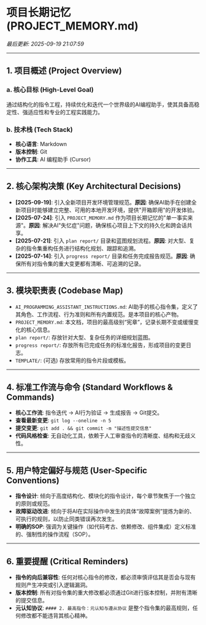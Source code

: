 # 项目长期记忆 (PROJECT_MEMORY.md)

*最后更新: 2025-09-19 21:07:59*

---

## 1. 项目概述 (Project Overview)

### a. 核心目标 (High-Level Goal)
<!-- 在这里用1-2句话描述项目的最终目标和愿景 -->
通过结构化的指令工程，持续优化和迭代一个世界级的AI编程助手，使其具备高稳定性、强适应性和专业的工程实践能力。

### b. 技术栈 (Tech Stack)
<!-- 列出项目使用的主要框架、语言和库 -->
*   **核心语言**: Markdown
*   **版本控制**: Git
*   **协作工具**: AI 编程助手 (Cursor)

---

## 2. 核心架构决策 (Key Architectural Decisions)

<!-- 这是一个“决策日志”，记录重要的技术选型及其原因 -->
*   **[2025-09-19]**: 引入全新项目开发环境管理规范。**原因**: 确保AI助手在创建全新项目时能够建立完整、可用的本地开发环境，提供"开箱即用"的开发体验。
*   **[2025-07-24]**: 引入 `PROJECT_MEMORY.md` 作为项目长期记忆的"单一事实来源"。**原因**: 解决AI"失忆症"问题，确保核心项目上下文的持久化和跨会话共享。
*   **[2025-07-21]**: 引入 `plan report/` 目录和蓝图规划流程。**原因**: 对大型、复杂的指令集重构任务进行结构化规划、跟踪和追溯。
*   **[2025-07-14]**: 引入 `progress report/` 目录和任务完成报告规范。**原因**: 确保所有对指令集的重大变更都有清晰、可追溯的记录。

---

## 3. 模块职责表 (Codebase Map)

<!-- 简要描述项目关键目录的职责，帮助我快速定位代码 -->
*   `AI_PROGRAMMING_ASSISTANT_INSTRUCTIONS.md`: AI助手的核心指令集，定义了其角色、工作流程、行为准则和所有内置规范。是本项目的核心产物。
*   `PROJECT_MEMORY.md`: 本文档，项目的最高级别“宪章”，记录长期不变或缓慢变化的核心信息。
*   `plan report/`: 存放针对大型、复杂任务的详细规划蓝图。
*   `progress report/`: 存放所有已完成任务的标准化报告，形成项目的变更日志。
*   `TEMPLATE/`: (可选) 存放常用的指令片段或模板。

---

## 4. 标准工作流与命令 (Standard Workflows & Commands)

<!-- 记录启动、测试、构建等常用命令 -->
*   **核心工作流**: 指令迭代 -> AI行为验证 -> 生成报告 -> Git提交。
*   **查看最新变更**: `git log --oneline -n 5`
*   **提交变更**: `git add . && git commit -m "描述性提交信息"`
*   **代码风格检查**: 无自动化工具，依赖于人工审查指令的清晰度、结构和无歧义性。

---

## 5. 用户特定偏好与规范 (User-Specific Conventions)

<!-- 记录您的个人编码偏好或团队规范 -->
*   **指令设计**: 倾向于高度结构化、模块化的指令设计，每个章节聚焦于一个独立的原则或规范。
*   **故障驱动改进**: 倾向于将AI在实际操作中发生的具体“故障案例”提炼为新的、可执行的规则，以防止同类错误再次发生。
*   **明确的SOP**: 强调为关键操作（如代码考古、依赖修改、组件集成）定义标准的、强制性的操作流程（SOP）。

---

## 6. 重要提醒 (Critical Reminders)

<!-- 记录需要特别注意的“雷区”或敏感配置 -->
*   **指令的向后兼容性**: 任何对核心指令的修改，都必须审慎评估其是否会与现有规则产生冲突或引入逻辑漏洞。
*   **版本控制**: 所有对指令集的重大修改都必须通过Git进行版本控制，并附有清晰的提交信息。
*   **元认知协议**: `#### 2. 最高指令：元认知与遵从协议` 是整个指令集的最高规则，任何修改都不能违背其核心精神。
